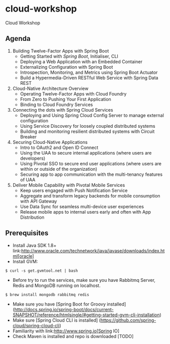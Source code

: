 # cloud-workshop
Cloud Workshop

## Agenda
1. Building Twelve-Factor Apps with Spring Boot
    - Getting Started with *Spring Boot*, Initialiser, CLI
    - Deploying a Web Application with an Embedded Container
    - Externalizing Configuration with Spring Boot
    - Introspection, Monitoring, and Metrics using Spring Boot Actuator
    - Build a Hypermedia-Driven RESTful Web Service with Spring Data REST
2. Cloud-Native Architecture Overview
    - Operating Twelve-Factor Apps with Cloud Foundry
    - From Zero to Pushing Your First Application
    - Binding to Cloud Foundry Services
3. Connecting the dots with Spring Cloud Services
    - Deploying and Using Spring Cloud Config Server to manage external configuration
    - Using Service Discovery for loosely coupled distributed systems
    - Building and monitoring resilient distributed systems with Circuit Breaker
4. Securing Cloud-Native Applications
    - Intro to OAuth2 and Open ID Connect
    - Using the UAA to secure internal applications (where users are developers)
    - Using Pivotal SSO to secure end user applications (where users are within or outside of the organization)
    - Securing app to app communication with the multi-tenancy features of UAA
5. Deliver Mobile Capability with Pivotal Mobile Services
    - Keep users engaged with Push Notification Service 
    - Aggregate and transform legacy backends for mobile consumption with API Gateway
    - Use Data Sync for seamless multi-device user experiences
    - Release mobile apps to internal users early and often with App Distribution
    
    
## Prerequisites
- Install Java SDK 1.8+ link:http://www.oracle.com/technetwork/java/javase/downloads/index.html[oracle]
- Install GVM:
```
$ curl -s get.gvmtool.net | bash
```
- Before try to run the services, make sure you have Rabbitmq Server, Redis and MongoDB running on localhost.
```
$ brew install mongodb rabbitmq redis
```
- Make sure you have [Spring Boot for Groovy installed] (http://docs.spring.io/spring-boot/docs/current-SNAPSHOT/reference/htmlsingle/#getting-started-gvm-cli-installation)
- Make sure [Spring Cloud CLI is installed] (https://github.com/spring-cloud/spring-cloud-cli)
- Familiarity with link:http://www.spring.io[Spring IO]
- Check Maven is installed and repo is downloaded [TODO]